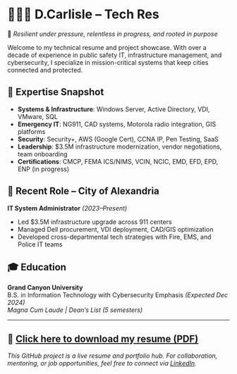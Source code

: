 # 👩🏽‍💻 D.Carlisle – Tech Res

🎯 *Resilient under pressure, relentless in progress, and rooted in purpose*

Welcome to my technical resume and project showcase. With over a decade of experience in public safety IT, infrastructure management, and cybersecurity, I specialize in mission-critical systems that keep cities connected and protected.

## 🚀 Expertise Snapshot

- **Systems & Infrastructure**: Windows Server, Active Directory, VDI, VMware, SQL
- **Emergency IT**: NG911, CAD systems, Motorola radio integration, GIS platforms
- **Security**: Security+, AWS (Google Cert), CCNA IP, Pen Testing, SaaS
- **Leadership**: $3.5M infrastructure modernization, vendor negotiations, team onboarding
- **Certifications**: CMCP, FEMA ICS/NIMS, VCIN, NCIC, EMD, EFD, EPD, ENP (in progress)

## 🏢 Recent Role – City of Alexandria

**IT System Administrator** *(2023–Present)*  
- Led $3.5M infrastructure upgrade across 911 centers  
- Managed Dell procurement, VDI deployment, CAD/GIS optimization  
- Developed cross-departmental tech strategies with Fire, EMS, and Police IT teams

## 🎓 Education

**Grand Canyon University**  
B.S. in Information Technology with Cybersecurity Emphasis *(Expected Dec 2024)*  
*Magna Cum Laude | Dean’s List (5 semesters)*

---

## 📄 [Click here to download my resume (PDF)](./Destiny_Carlisle_Resume.pdf)

_This GitHub project is a live resume and portfolio hub. For collaboration, mentoring, or job opportunities, feel free to connect via [LinkedIn](https://www.linkedin.com/in/destiny-c-01b0a381/)._

